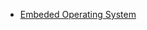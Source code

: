 - [Embeded Operating System](https://github.com/819george/2023springEOS)

<!---
georgechih/georgechih is a ✨ special ✨ repository because its `README.md` (this file) appears on your GitHub profile.
You can click the Preview link to take a look at your changes.
--->
